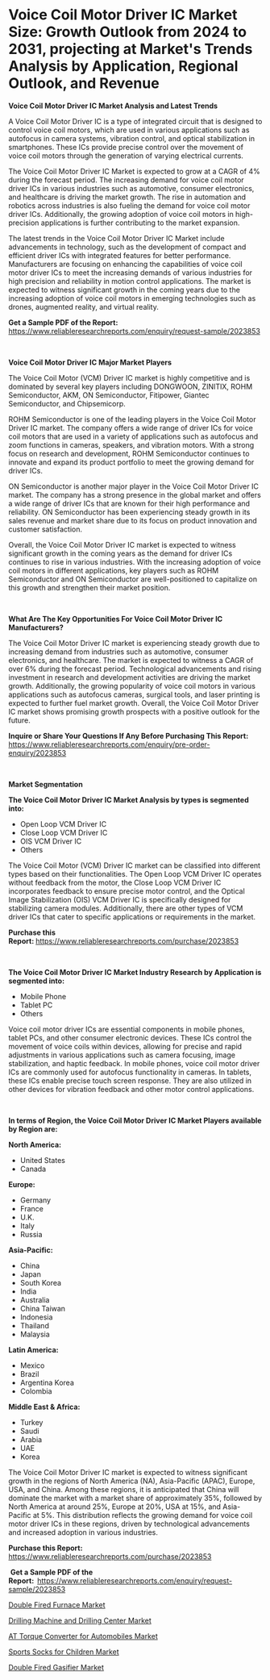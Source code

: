 <p><h1>Voice Coil Motor Driver IC Market Size: Growth Outlook from 2024 to 2031, projecting at Market's Trends Analysis by Application, Regional Outlook, and Revenue</h1></p><p><strong>Voice Coil Motor Driver IC Market Analysis and Latest Trends</strong></p>
<p><p>A Voice Coil Motor Driver IC is a type of integrated circuit that is designed to control voice coil motors, which are used in various applications such as autofocus in camera systems, vibration control, and optical stabilization in smartphones. These ICs provide precise control over the movement of voice coil motors through the generation of varying electrical currents.</p><p>The Voice Coil Motor Driver IC Market is expected to grow at a CAGR of 4% during the forecast period. The increasing demand for voice coil motor driver ICs in various industries such as automotive, consumer electronics, and healthcare is driving the market growth. The rise in automation and robotics across industries is also fueling the demand for voice coil motor driver ICs. Additionally, the growing adoption of voice coil motors in high-precision applications is further contributing to the market expansion.</p><p>The latest trends in the Voice Coil Motor Driver IC Market include advancements in technology, such as the development of compact and efficient driver ICs with integrated features for better performance. Manufacturers are focusing on enhancing the capabilities of voice coil motor driver ICs to meet the increasing demands of various industries for high precision and reliability in motion control applications. The market is expected to witness significant growth in the coming years due to the increasing adoption of voice coil motors in emerging technologies such as drones, augmented reality, and virtual reality.</p></p>
<p><strong>Get a Sample PDF of the Report:&nbsp;</strong> <a href="https://www.reliableresearchreports.com/enquiry/request-sample/2023853">https://www.reliableresearchreports.com/enquiry/request-sample/2023853</a></p>
<p>&nbsp;</p>
<p><strong>Voice Coil Motor Driver IC Major Market Players</strong></p>
<p><p>The Voice Coil Motor (VCM) Driver IC market is highly competitive and is dominated by several key players including DONGWOON, ZINITIX, ROHM Semiconductor, AKM, ON Semiconductor, Fitipower, Giantec Semiconductor, and Chipsemicorp.</p><p>ROHM Semiconductor is one of the leading players in the Voice Coil Motor Driver IC market. The company offers a wide range of driver ICs for voice coil motors that are used in a variety of applications such as autofocus and zoom functions in cameras, speakers, and vibration motors. With a strong focus on research and development, ROHM Semiconductor continues to innovate and expand its product portfolio to meet the growing demand for driver ICs.</p><p>ON Semiconductor is another major player in the Voice Coil Motor Driver IC market. The company has a strong presence in the global market and offers a wide range of driver ICs that are known for their high performance and reliability. ON Semiconductor has been experiencing steady growth in its sales revenue and market share due to its focus on product innovation and customer satisfaction.</p><p>Overall, the Voice Coil Motor Driver IC market is expected to witness significant growth in the coming years as the demand for driver ICs continues to rise in various industries. With the increasing adoption of voice coil motors in different applications, key players such as ROHM Semiconductor and ON Semiconductor are well-positioned to capitalize on this growth and strengthen their market position.</p></p>
<p>&nbsp;</p>
<p><strong>What Are The Key Opportunities For Voice Coil Motor Driver IC Manufacturers?</strong></p>
<p><p>The Voice Coil Motor Driver IC market is experiencing steady growth due to increasing demand from industries such as automotive, consumer electronics, and healthcare. The market is expected to witness a CAGR of over 6% during the forecast period. Technological advancements and rising investment in research and development activities are driving the market growth. Additionally, the growing popularity of voice coil motors in various applications such as autofocus cameras, surgical tools, and laser printing is expected to further fuel market growth. Overall, the Voice Coil Motor Driver IC market shows promising growth prospects with a positive outlook for the future.</p></p>
<p><strong>Inquire or Share Your Questions If Any Before Purchasing This Report:</strong> <a href="https://www.reliableresearchreports.com/enquiry/pre-order-enquiry/2023853">https://www.reliableresearchreports.com/enquiry/pre-order-enquiry/2023853</a></p>
<p>&nbsp;</p>
<p><strong>Market Segmentation</strong></p>
<p><strong>The Voice Coil Motor Driver IC Market Analysis by types is segmented into:</strong></p>
<p><ul><li>Open Loop VCM Driver IC</li><li>Close Loop VCM Driver IC</li><li>OIS VCM Driver IC</li><li>Others</li></ul></p>
<p><p>The Voice Coil Motor (VCM) Driver IC market can be classified into different types based on their functionalities. The Open Loop VCM Driver IC operates without feedback from the motor, the Close Loop VCM Driver IC incorporates feedback to ensure precise motor control, and the Optical Image Stabilization (OIS) VCM Driver IC is specifically designed for stabilizing camera modules. Additionally, there are other types of VCM driver ICs that cater to specific applications or requirements in the market.</p></p>
<p><strong>Purchase this Report:&nbsp;</strong><a href="https://www.reliableresearchreports.com/purchase/2023853">https://www.reliableresearchreports.com/purchase/2023853</a></p>
<p>&nbsp;</p>
<p><strong>The Voice Coil Motor Driver IC Market Industry Research by Application is segmented into:</strong></p>
<p><ul><li>Mobile Phone</li><li>Tablet PC</li><li>Others</li></ul></p>
<p><p>Voice coil motor driver ICs are essential components in mobile phones, tablet PCs, and other consumer electronic devices. These ICs control the movement of voice coils within devices, allowing for precise and rapid adjustments in various applications such as camera focusing, image stabilization, and haptic feedback. In mobile phones, voice coil motor driver ICs are commonly used for autofocus functionality in cameras. In tablets, these ICs enable precise touch screen response. They are also utilized in other devices for vibration feedback and other motor control applications.</p></p>
<p>&nbsp;</p>
<p><strong>In terms of Region, the Voice Coil Motor Driver IC Market Players available by Region are:</strong></p>
<p>
    <p> <strong> North America: </strong>
        <ul>
            <li>United States</li>
            <li>Canada</li>
        </ul>
        </p> 
    <p> <strong> Europe: </strong>
        <ul>
            <li>Germany</li>
            <li>France</li>
            <li>U.K.</li>
            <li>Italy</li>
            <li>Russia</li>
        </ul>
        </p> 
    <p> <strong> Asia-Pacific: </strong>
        <ul>
            <li>China</li>
            <li>Japan</li>
            <li>South Korea</li>
            <li>India</li>
            <li>Australia</li>
            <li>China Taiwan</li>
            <li>Indonesia</li>
            <li>Thailand</li>
            <li>Malaysia</li>
        </ul>
        </p> 
    <p> <strong> Latin America: </strong>
        <ul>
            <li>Mexico</li>
            <li>Brazil</li>
            <li>Argentina Korea</li>
            <li>Colombia</li>
        </ul>
        </p> 
    <p> <strong> Middle East & Africa: </strong>
        <ul>
            <li>Turkey</li>
            <li>Saudi</li>
            <li>Arabia</li>
            <li>UAE</li>
            <li>Korea</li>
        </ul>
    </p>
    </p>
<p><p>The Voice Coil Motor Driver IC market is expected to witness significant growth in the regions of North America (NA), Asia-Pacific (APAC), Europe, USA, and China. Among these regions, it is anticipated that China will dominate the market with a market share of approximately 35%, followed by North America at around 25%, Europe at 20%, USA at 15%, and Asia-Pacific at 5%. This distribution reflects the growing demand for voice coil motor driver ICs in these regions, driven by technological advancements and increased adoption in various industries.</p></p>
<p><strong>Purchase this Report: </strong><a href="https://www.reliableresearchreports.com/purchase/2023853">https://www.reliableresearchreports.com/purchase/2023853</a></p>
<p>&nbsp;<strong>Get a Sample PDF of the Report:&nbsp;&nbsp;</strong><a href="https://www.reliableresearchreports.com/enquiry/request-sample/2023853">https://www.reliableresearchreports.com/enquiry/request-sample/2023853</a></p>
<p><strong></strong></p>
<p><p><a href="https://changeable-paste-463.notion.site/Double-Fired-Furnace-Market-Research-Report-Reveals-The-Latest-Trends-And-Opportunities-of-this-Mark-b34211e6dfaa4b2596c4c7182bf9863f">Double Fired Furnace Market</a></p><p><a href="https://fuschia-pecorino-a6d.notion.site/Drilling-Machine-and-Drilling-Center-Market-Centers-on-Aspects-such-as-Market-Growth-Market-Share--39d752474deb48679fb67b0293b0c53f">Drilling Machine and Drilling Center Market</a></p><p><a href="https://view.publitas.com/reportprime-1/at-torque-converter-for-automobiles-market-research-report-the-key-to-successful-business-strategy-forecasted-for-period-from-2024-2031/">AT Torque Converter for Automobiles Market</a></p><p><a href="https://view.publitas.com/reportprime-1/decoding-the-sports-socks-for-children-market-a-deep-dive-into-the-latest-market-trends-market-segmentation-and-competitive-analysis/">Sports Socks for Children Market</a></p><p><a href="https://florentine-yuzu-f42.notion.site/Double-Fired-Gasifier-Market-Size-Growing-and-Forecasted-for-period-from-2024-2031-and-provides-co-24adfa5b266a47e78736d6447c8a5aa3">Double Fired Gasifier Market</a></p></p>